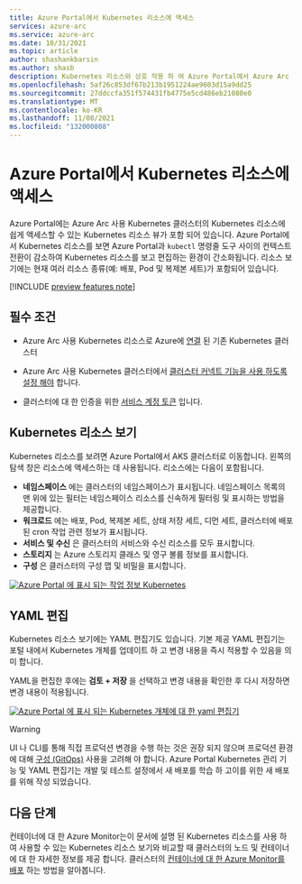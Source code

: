 ```yaml
---
title: Azure Portal에서 Kubernetes 리소스에 액세스
services: azure-arc
ms.service: azure-arc
ms.date: 10/31/2021
ms.topic: article
author: shashankbarsin
ms.author: shasb
description: Kubernetes 리소스와 상호 작용 하 여 Azure Portal에서 Azure Arc 사용 Kubernetes 클러스터를 관리 하는 방법에 대해 알아봅니다.
ms.openlocfilehash: 5af26c853df67b213b1951224ae9603d15a9dd25
ms.sourcegitcommit: 27ddccfa351f574431fb4775e5cd486eb21080e0
ms.translationtype: MT
ms.contentlocale: ko-KR
ms.lasthandoff: 11/08/2021
ms.locfileid: "132000808"
---
```

# <a name="access-kubernetes-resources-from-azure-portal"></a>Azure Portal에서 Kubernetes 리소스에 액세스

Azure Portal에는 Azure Arc 사용 Kubernetes 클러스터의 Kubernetes 리소스에 쉽게 액세스할 수 있는 Kubernetes 리소스 뷰가 포함 되어 있습니다. Azure Portal에서 Kubernetes 리소스를 보면 Azure Portal과 `kubectl` 명령줄 도구 사이의 컨텍스트 전환이 감소하여 Kubernetes 리소스를 보고 편집하는 환경이 간소화됩니다. 리소스 보기에는 현재 여러 리소스 종류(예: 배포, Pod 및 복제본 세트)가 포함되어 있습니다.

[!INCLUDE [preview features note](./includes/preview/preview-callout.md)]

## <a name="prerequisites"></a>필수 조건

- Azure Arc 사용 Kubernetes 리소스로 Azure에 [연결](quickstart-connect-cluster.md) 된 기존 Kubernetes 클러스터

- Azure Arc 사용 Kubernetes 클러스터에서 [클러스터 커넥트 기능을 사용 하도록 설정 해야](cluster-connect.md#enable-cluster-connect-feature) 합니다.

- 클러스터에 대 한 인증을 위한 [서비스 계정 토큰](cluster-connect.md#service-account-token-authentication-option) 입니다.

## <a name="view-kubernetes-resources"></a>Kubernetes 리소스 보기

Kubernetes 리소스를 보려면 Azure Portal에서 AKS 클러스터로 이동합니다. 왼쪽의 탐색 창은 리소스에 액세스하는 데 사용됩니다. 리소스에는 다음이 포함됩니다.

- **네임스페이스** 에는 클러스터의 네임스페이스가 표시됩니다. 네임스페이스 목록의 맨 위에 있는 필터는 네임스페이스 리소스를 신속하게 필터링 및 표시하는 방법을 제공합니다.
- **워크로드** 에는 배포, Pod, 복제본 세트, 상태 저장 세트, 디먼 세트, 클러스터에 배포된 cron 작업 관련 정보가 표시됩니다.
- **서비스 및 수신** 은 클러스터의 서비스와 수신 리소스를 모두 표시합니다.
- **스토리지** 는 Azure 스토리지 클래스 및 영구 볼륨 정보를 표시합니다.
- **구성** 은 클러스터의 구성 맵 및 비밀을 표시합니다.

[![Azure Portal ](media/kubernetes-resource-view/workloads.png) 에 표시 되는 작업 정보 Kubernetes ](media/kubernetes-resource-view/workloads.png#lightbox)

## <a name="edit-yaml"></a>YAML 편집

Kubernetes 리소스 보기에는 YAML 편집기도 있습니다. 기본 제공 YAML 편집기는 포털 내에서 Kubernetes 개체를 업데이트 하 고 변경 내용을 즉시 적용할 수 있음을 의미 합니다.

YAML을 편집한 후에는 **검토 + 저장** 을 선택하고 변경 내용을 확인한 후 다시 저장하면 변경 내용이 적용됩니다.

[![Azure Portal ](media/kubernetes-resource-view/yaml-editor.png) 에 표시 되는 Kubernetes 개체에 대 한 yaml 편집기 ](media/kubernetes-resource-view/yaml-editor.png#lightbox)

>[!WARNING]
> UI 나 CLI를 통해 직접 프로덕션 변경을 수행 하는 것은 권장 되지 않으며 프로덕션 환경에 대해 [구성 (GitOps)](tutorial-use-gitops-connected-cluster.md) 사용을 고려해 야 합니다. Azure Portal Kubernetes 관리 기능 및 YAML 편집기는 개발 및 테스트 설정에서 새 배포를 학습 하 고이를 위한 새 배포를 위해 작성 되었습니다.

## <a name="next-steps"></a>다음 단계

컨테이너에 대 한 Azure Monitor는이 문서에 설명 된 Kubernetes 리소스를 사용 하 여 사용할 수 있는 Kubernetes 리소스 보기와 비교할 때 클러스터의 노드 및 컨테이너에 대 한 자세한 정보를 제공 합니다. 클러스터의 [컨테이너에 대 한 Azure Monitor를 배포](../../azure-monitor/containers/container-insights-enable-arc-enabled-clusters.md?toc=/azure/azure-arc/kubernetes/toc.json) 하는 방법을 알아봅니다.